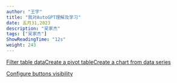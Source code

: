 ```yaml
---
author: "王宇"
title: "我对AutoGPT理解及学习"
date: 五月31,2023
description: "吴家杰"
tags: ["吴家杰"]
ShowReadingTime: "12s"
weight: 243
---
```

[Filter table data](#)[Create a pivot table](#)[Create a chart from data series](#)

[Configure buttons visibility](/users/tfac-settings.action)